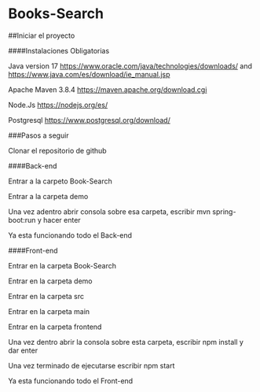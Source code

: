 # Books-Search

##Iniciar el proyecto

####Instalaciones Obligatorias

Java version 17 https://www.oracle.com/java/technologies/downloads/ and https://www.java.com/es/download/ie_manual.jsp

Apache Maven 3.8.4 https://maven.apache.org/download.cgi

Node.Js https://nodejs.org/es/

Postgresql https://www.postgresql.org/download/

###Pasos a seguir

Clonar el repositorio de github

####Back-end

Entrar a la carpeto Book-Search

Entrar a la carpeta demo

Una vez adentro abrir consola sobre esa carpeta, escribir mvn spring-boot:run y hacer enter

Ya esta funcionando todo el Back-end

####Front-end

Entrar en la carpeta Book-Search

Entrar en la carpeta demo

Entrar en la carpeta src

Entrar en la carpeta main

Entrar en la carpeta frontend

Una vez dentro abrir la consola sobre esta carpeta, escribir npm install y dar enter

Una vez terminado de ejecutarse escribir npm start

Ya esta funcionando todo el Front-end
